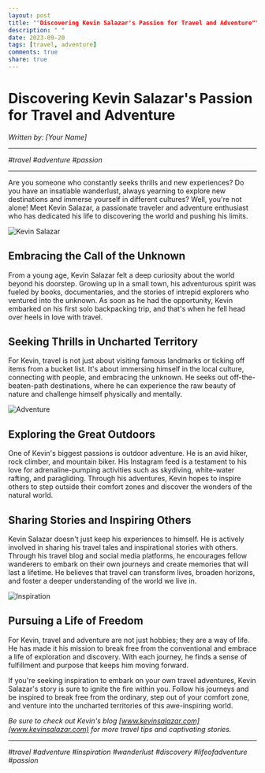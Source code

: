 ```yaml
---
layout: post
title: ""Discovering Kevin Salazar's Passion for Travel and Adventure""
description: " "
date: 2023-09-20
tags: [travel, adventure]
comments: true
share: true
---
```


# Discovering Kevin Salazar's Passion for Travel and Adventure

*Written by: [Your Name]*

---

*#travel #adventure #passion*

---

Are you someone who constantly seeks thrills and new experiences? Do you have an insatiable wanderlust, always yearning to explore new destinations and immerse yourself in different cultures? Well, you're not alone! Meet Kevin Salazar, a passionate traveler and adventure enthusiast who has dedicated his life to discovering the world and pushing his limits.

![Kevin Salazar](https://source.unsplash.com/1600x900/?traveler)

## Embracing the Call of the Unknown

From a young age, Kevin Salazar felt a deep curiosity about the world beyond his doorstep. Growing up in a small town, his adventurous spirit was fueled by books, documentaries, and the stories of intrepid explorers who ventured into the unknown. As soon as he had the opportunity, Kevin embarked on his first solo backpacking trip, and that's when he fell head over heels in love with travel.

## Seeking Thrills in Uncharted Territory

For Kevin, travel is not just about visiting famous landmarks or ticking off items from a bucket list. It's about immersing himself in the local culture, connecting with people, and embracing the unknown. He seeks out off-the-beaten-path destinations, where he can experience the raw beauty of nature and challenge himself physically and mentally.

![Adventure](https://source.unsplash.com/1600x900/?adventure)

## Exploring the Great Outdoors

One of Kevin's biggest passions is outdoor adventure. He is an avid hiker, rock climber, and mountain biker. His Instagram feed is a testament to his love for adrenaline-pumping activities such as skydiving, white-water rafting, and paragliding. Through his adventures, Kevin hopes to inspire others to step outside their comfort zones and discover the wonders of the natural world.

## Sharing Stories and Inspiring Others

Kevin Salazar doesn't just keep his experiences to himself. He is actively involved in sharing his travel tales and inspirational stories with others. Through his travel blog and social media platforms, he encourages fellow wanderers to embark on their own journeys and create memories that will last a lifetime. He believes that travel can transform lives, broaden horizons, and foster a deeper understanding of the world we live in.

![Inspiration](https://source.unsplash.com/1600x900/?inspiration)

## Pursuing a Life of Freedom

For Kevin, travel and adventure are not just hobbies; they are a way of life. He has made it his mission to break free from the conventional and embrace a life of exploration and discovery. With each journey, he finds a sense of fulfillment and purpose that keeps him moving forward.

If you're seeking inspiration to embark on your own travel adventures, Kevin Salazar's story is sure to ignite the fire within you. Follow his journeys and be inspired to break free from the ordinary, step out of your comfort zone, and venture into the uncharted territories of this awe-inspiring world.

*Be sure to check out Kevin's blog [www.kevinsalazar.com](www.kevinsalazar.com) for more travel tips and captivating stories.*

---

*#travel #adventure #inspiration #wanderlust #discovery #lifeofadventure #passion*